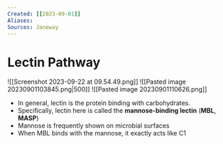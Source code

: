 ```yaml
---
Created: [[2023-09-01]]
Aliases: 
Sources: Janeway
---
```

# Lectin Pathway
![[Screenshot 2023-09-22 at 09.54.49.png]]
![[Pasted image 20230901103845.png|500]]
![[Pasted image 20230901110626.png]]
- In general, lectin is the protein binding with carbohydrates. 
- Specifically, lectin here is called the **mannose-binding lectin** (**MBL**, **MASP**)
- Mannose is frequently shown on microbial surfaces
- When MBL binds with the mannose, it exactly acts like C1
